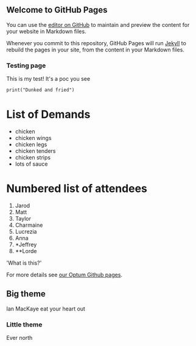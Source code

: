 ## Welcome to GitHub Pages

You can use the [editor on GitHub](https://github.com/jarodbeardsleyoptiv/pages-poc/edit/gh-pages/index.md) to maintain and preview the content for your website in Markdown files.

Whenever you commit to this repository, GitHub Pages will run [Jekyll](https://jekyllrb.com/) to rebuild the pages in your site, from the content in your Markdown files.

### Testing page
This is my test! It's a poc you see

```markdown
print("Dunked and fried")
```

# List of Demands
- chicken
- chicken wings
- chicken legs
- chicken tenders
- chicken strips
- lots of sauce

# Numbered list of attendees

1. Jarod
2. Matt
3. Taylor
4. Charmaine
5. Lucrezia
6. Anna
7. *Jeffrey
8. **Lorde

'What is this?'


For more details see [our Optum Github pages](https://jarodbeardsleyoptiv.github.io/pages-poc/).

## Big theme

Ian MacKaye eat your heart out

### Little theme

Ever north

